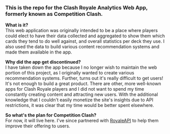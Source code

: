 ### This is the repo for the Clash Royale Analytics Web App, formerly known as Competition Clash.  
  
**What is it?**  
This web application was originally intended to be a place where players could elect to have their data collected and aggregated to show them which cards they tend to do well against, and overall statistics per deck they use. I also used the data to build various content recommendation systems and made them available in the app.  
  
**Why did the app get discontinued?**  
I have taken down the app because I no longer wish to maintain the web portion of this project, as I originally wanted to create various recommendation systems. Further, turns out it's really difficult to get users! It's not enough to build a great product. There are other, more well-known apps for Clash Royale players and I did not want to spend my time constantly creating content and attracting new users. With the additional knowledge that I couldn't easily monetize the site's insights due to API restrictions, it was clear that my time would be better spent elsewhere.  
 
**So what's the plan for Competition Clash?**  
For now, it will live here. I've since partnered with [RoyaleAPI](https://royaleapi.com/) to help them improve their offering to users.
